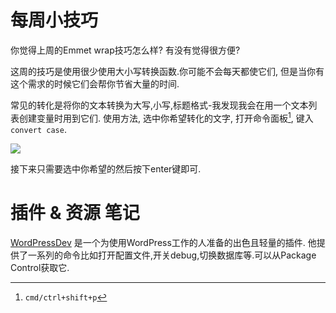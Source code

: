 # 每周小技巧

你觉得上周的Emmet wrap技巧怎么样? 有没有觉得很方便?

这周的技巧是使用很少使用大小写转换函数.你可能不会每天都使它们, 但是当你有这个需求的时候它们会帮你节省大量的时间.

常见的转化是将你的文本转换为大写,小写,标题格式-我发现我会在用一个文本列表创建变量时用到它们. 使用方法, 选中你希望转化的文字, 打开命令面板[^注1], 键入`convert case`.

![][1]

接下来只需要选中你希望的然后按下enter键即可.

# 插件 & 资源 笔记

[WordPressDev][2] 是一个为使用WordPress工作的人准备的出色且轻量的插件. 他提供了一系列的命令比如打开配置文件,开关debug,切换数据库等.可以从Package Control获取它.




[^注1]: `cmd/ctrl+shift+p`


[1]: 05-01-29-001.png
[2]: https://github.com/huntlyc/Sublime-Wordpress-Dev-Plugin